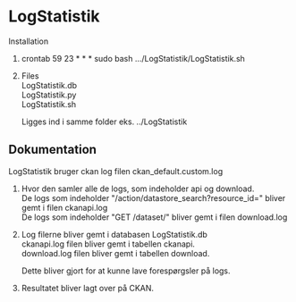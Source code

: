 # LogStatistik

Installation

1. crontab
	59 23 * * * sudo bash .../LogStatistik/LogStatistik.sh  
2. Files  
	LogStatistik.db  
	LogStatistik.py  
	LogStatistik.sh  
  
   Ligges ind i samme folder eks. ../LogStatistik  
  
Dokumentation
------------------------
LogStatistik bruger ckan log filen ckan_default.custom.log

1. Hvor den samler alle de logs, som indeholder api og download.  
       De logs som indeholder "/action/datastore_search?resource_id=" bliver gemt i filen ckanapi.log  
       De logs som indeholder "GET /dataset/" bliver gemt i filen download.log  
  
2. Log filerne bliver gemt i databasen LogStatistik.db  
       ckanapi.log filen bliver gemt i tabellen ckanapi.  
       download.log filen bliver gemt i tabellen download.  
  
   Dette bliver gjort for at kunne lave forespørgsler på logs.  
  
3. Resultatet bliver lagt over på CKAN.  
